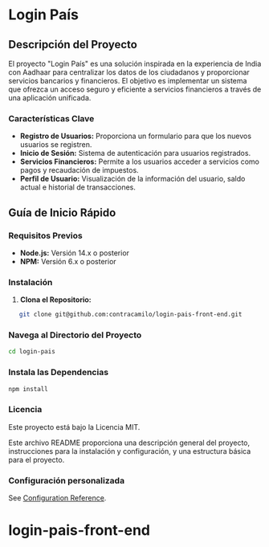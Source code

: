 # Login País

## Descripción del Proyecto

El proyecto "Login País" es una solución inspirada en la experiencia de India con Aadhaar para centralizar los datos de los ciudadanos y proporcionar servicios bancarios y financieros. El objetivo es implementar un sistema que ofrezca un acceso seguro y eficiente a servicios financieros a través de una aplicación unificada.

### Características Clave

- **Registro de Usuarios:** Proporciona un formulario para que los nuevos usuarios se registren.
- **Inicio de Sesión:** Sistema de autenticación para usuarios registrados.
- **Servicios Financieros:** Permite a los usuarios acceder a servicios como pagos y recaudación de impuestos.
- **Perfil de Usuario:** Visualización de la información del usuario, saldo actual e historial de transacciones.

## Guía de Inicio Rápido

### Requisitos Previos

- **Node.js:** Versión 14.x o posterior
- **NPM:** Versión 6.x o posterior

### Instalación

1. **Clona el Repositorio:**

```bash
   git clone git@github.com:contracamilo/login-pais-front-end.git
```

### Navega al Directorio del Proyecto

```bash
cd login-pais
```

### Instala las Dependencias

```bash
npm install
```

### Licencia

Este proyecto está bajo la Licencia MIT.

Este archivo README proporciona una descripción general del proyecto, instrucciones para la instalación y configuración, y una estructura básica para el proyecto.

### Configuración personalizada

See [Configuration Reference](https://cli.vuejs.org/config/).
# login-pais-front-end
